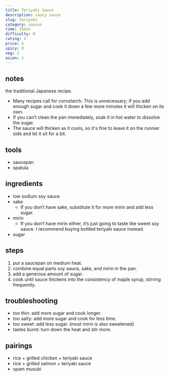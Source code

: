 ```yaml
---
title: Teriyaki Sauce
description: saucy sauce
slug: teriyaki
category: sauces
time: 15min
difficulty: 0
rating: 2
price: $
spicy: 0
veg: 2
asian: 1
---
```


## notes

the traditional Japanese recipe.

- Many recipes call for cornstarch. This is unnecessary; if you add enough sugar and cook it down a few more minutes it will thicken on its own.
- If you can’t clean the pan immediately, soak it in hot water to dissolve the sugar.
- The sauce will thicken as it cools, so it's fine to leave it on the runnier side and let it sit for a bit.

## tools

- saucepan
- spatula

## ingredients

- low sodium soy sauce
- sake
  - If you don’t have sake, substitute it for more mirin and add less sugar.
- mirin
  - If you don’t have mirin either, it’s just going to taste like sweet soy sauce. I recommend buying bottled teriyaki sauce instead.
- sugar

## steps

1. put a saucepan on medium heat.
2. combine equal parts soy sauce, sake, and mirin in the pan.
3. add a generous amount of sugar.
4. cook until sauce thickens into the consistency of maple syrup, stirring frequently.

## troubleshooting

- too thin: add more sugar and cook longer.
- too salty: add more sugar and cook for less time.
- too sweet: add less sugar. (most mirin is also sweetened)
- tastes burnt: turn down the heat and stir more.

## pairings

- rice + grilled chicken + teriyaki sauce
- rice + grilled salmon + teriyaki sauce
- spam musubi
